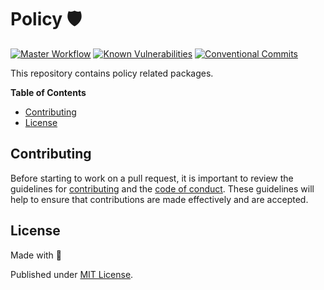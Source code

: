# Policy 🛡️

[![Master Workflow][workflow-src]][workflow-href]
[![Known Vulnerabilities][snyk-src]][snyk-href]
[![Conventional Commits][conventional-src]][conventional-href]

This repository contains policy related packages.

**Table of Contents**
- [Contributing](#contributing)
- [License](#license)

## Contributing

Before starting to work on a pull request, it is important to review the guidelines for
[contributing](./CONTRIBUTING.md) and the [code of conduct](./CODE_OF_CONDUCT.md).
These guidelines will help to ensure that contributions are made effectively and are accepted.

## License

Made with 💚

Published under [MIT License](./LICENSE).

[workflow-src]: https://github.com/PrivateAim/policy/workflows/CI/badge.svg
[workflow-href]: https://github.com/PrivateAim/policy
[snyk-src]: https://snyk.io/test/github/PrivateAim/policy/badge.svg?targetFile=package.json
[snyk-href]: https://snyk.io/test/github/PrivateAim/policy?targetFile=package.json
[conventional-src]: https://img.shields.io/badge/Conventional%20Commits-1.0.0-%23FE5196?logo=conventionalcommits&logoColor=white
[conventional-href]: https://conventionalcommits.org
